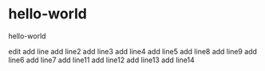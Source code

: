 # hello-world
hello-world

edit
add line
add line2
add line3
add line4
add line5
add line8
add line9
add line6
add line7
add line11
add line12
add line13
add line14
